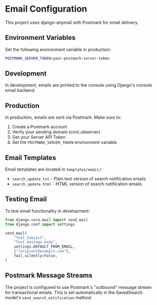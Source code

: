 # Email Configuration

This project uses django-anymail with Postmark for email delivery.

## Environment Variables

Set the following environment variable in production:

```bash
POSTMARK_SERVER_TOKEN=your-postmark-server-token
```

## Development

In development, emails are printed to the console using Django's console email backend.

## Production

In production, emails are sent via Postmark. Make sure to:

1. Create a Postmark account
2. Verify your sending domain (civic.observer)
3. Get your Server API Token
4. Set the `POSTMARK_SERVER_TOKEN` environment variable

## Email Templates

Email templates are located in `templates/email/`:

- `search_update.txt` - Plain text version of search notification emails
- `search_update.html` - HTML version of search notification emails

## Testing Email

To test email functionality in development:

```python
from django.core.mail import send_mail
from django.conf import settings

send_mail(
    "Test Subject",
    "Test message body",
    settings.DEFAULT_FROM_EMAIL,
    ["recipient@example.com"],
    fail_silently=False,
)
```

## Postmark Message Streams

The project is configured to use Postmark's "outbound" message stream for transactional emails. This is set automatically in the SavedSearch model's `send_search_notification` method.
